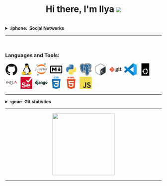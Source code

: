 

<h1
align="center">
Hi there, I'm Ilya 
<img src="https://github.com/blackcater/blackcater/raw/main/images/Hi.gif" height="32"/>
</h1>

<br>
<Details close="true">
    <summary><b>:iphone: &nbsp;Social Networks</b></summary>

[![Instagram][1.2]][1] 
[![Telegram][2.2]][2]

[1.2]: https://s4.uupload.ir/files/instagram_6djz.png
[2.2]: https://s4.uupload.ir/files/telegram_q47u.png

[1]: https://www.instagram.com/ilya.dubinin
[2]: http://telegram.me/Eliajaa
</details>

---

<br>

### Languages and Tools:

<div>
  <img src="https://github.com/devicons/devicon/blob/master/icons/github/github-original.svg" title="Github" alt="Github" width="40" height="40"/>&nbsp;
  <img src="https://github.com/devicons/devicon/blob/master/icons/linux/linux-original.svg" title="Linux" alt="Linux" width="40" height="40"/>&nbsp;
  <img src="https://github.com/devicons/devicon/blob/master/icons/jupyter/jupyter-original-wordmark.svg" title="Jupyter" alt="Jupytert" width="40" height="40"/>&nbsp;
  <img src="https://github.com/devicons/devicon/blob/master/icons/markdown/markdown-original.svg" title="Markdown" alt="Mpring" width="40" height="40"/>&nbsp;
  <img src="https://github.com/devicons/devicon/blob/master/icons/python/python-original.svg" title="Python" alt="Python" width="40" height="40"/>&nbsp;
  <img src="https://github.com/devicons/devicon/blob/master/icons/postgresql/postgresql-original.svg" title="Postgresql" alt="Postgresql" width="40" height="40"/>&nbsp;
  <img src="https://github.com/devicons/devicon/blob/master/icons/bash/bash-original.svg" title="Bash" alt="Bash" width="40" height="40"/>&nbsp;
  <img src="https://github.com/devicons/devicon/blob/master/icons/git/git-original-wordmark.svg" title="Git" **alt="Git" width="40" height="40"/>&nbsp;
  <img src="https://github.com/devicons/devicon/blob/master/icons/vscode/vscode-original.svg" title="vscode" **alt="vscode" width="40" height="40"/>&nbsp;
  <img src="https://github.com/devicons/devicon/blob/master/icons/ubuntu/ubuntu-plain.svg" title="Ubuntu" alt="Ubuntu" width="40" height="40"/>&nbsp;
  <img src="https://github.com/devicons/devicon/blob/master/icons/sqlalchemy/sqlalchemy-original.svg" title="sqlalchemy" alt="sqlalchemy" width="40" height="40"/>&nbsp;
  <img src="https://github.com/devicons/devicon/blob/master/icons/selenium/selenium-original.svg" title="selenium" alt="selenium" width="40" height="40"/>&nbsp;
  <img src="https://github.com/devicons/devicon/blob/master/icons/django/django-plain-wordmark.svg" title="Github" alt="Github" width="40" height="40"/>&nbsp;
  <img src="https://github.com/devicons/devicon/blob/master/icons/css3/css3-plain-wordmark.svg" title="Github" alt="Github" width="40" height="40"/>&nbsp;
  <img src="https://github.com/devicons/devicon/blob/master/icons/html5/html5-plain-wordmark.svg" title="Github" alt="Github" width="40" height="40"/>&nbsp;
  <img src="https://github.com/devicons/devicon/blob/master/icons/javascript/javascript-original.svg" title="Github" alt="Github" width="40" height="40"/>&nbsp;
</div>

---

<Details close="true">
    <summary><b>:gear: &nbsp;Git statistics</b></summary>


<br>
<h2 align="center">

![](https://github-readme-stats.vercel.app/api?username=yi1lei6a3&theme=tokyonight&hide_border=false&include_all_commits=true&count_private=true)
![](http://github-readme-streak-stats.herokuapp.com?user=yi1lei6a3&theme=tokyonight&hide_border=true&date_format=j%20M%5B%20Y%5D)
![](https://github-readme-stats.vercel.app/api/top-langs/?username=yi1lei6a3&theme=tokyonight&hide_border=false&include_all_commits=true&count_private=true&layout=compact)

</h2>
<br>

[![trophy](https://github-profile-trophy.vercel.app/?username=yi1lei6a3&&theme=tokyonight&margin-w=8)](https://github.com/ryo-ma/github-profile-trophy)

<br>
</details>

---

<div align="center">
  <img src="https://media.giphy.com/media/z2KbVZxKCHxxIDhnsQ/giphy.gif" width="200" height="200"/>
</div>


***
